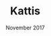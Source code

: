 ---
anchor: Kattis
title: Kattis
image: img/portfolio/kattis.png
description: Kattis is an online coding question platform. Where one can upload solutions to various coding questions. These solutions are run against various test cases to ensure validity of the solution. These questions are a great way to practice programming and learn new skills/algorithms. As well teaches you how to explain extremely complex algorithms to peers. [Github link](https://github.com/kwojcicki/kattis-solutions)
team: team
date: November 2017
category: Kattis
---